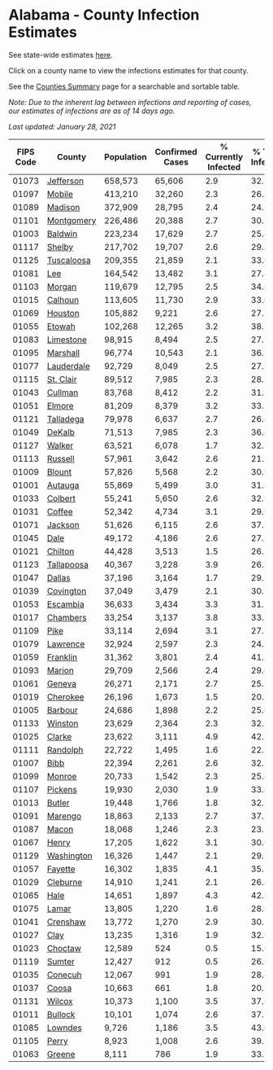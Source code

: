 # Alabama - County Infection Estimates

See state-wide estimates [here](/infections/us-al).

Click on a county name to view the infections estimates for that county.

See the [Counties Summary](/infections/summary-counties) page for a searchable and sortable table.

*Note: Due to the inherent lag between infections and reporting of cases, our estimates of infections are as of 14 days ago.*

*Last updated: January 28, 2021*

|   FIPS Code |                   County |   Population |   Confirmed Cases |   % Currently Infected |   % Total Infected |
|-------------|--------------------------|--------------|-------------------|------------------------|--------------------|
|       01073 |   [Jefferson](jefferson) |      658,573 |            65,606 |                    2.9 |               32.5 |
|       01097 |         [Mobile](mobile) |      413,210 |            32,260 |                    2.3 |               26.4 |
|       01089 |       [Madison](madison) |      372,909 |            28,795 |                    2.4 |               24.8 |
|       01101 | [Montgomery](montgomery) |      226,486 |            20,388 |                    2.7 |               30.3 |
|       01003 |       [Baldwin](baldwin) |      223,234 |            17,629 |                    2.7 |               25.4 |
|       01117 |         [Shelby](shelby) |      217,702 |            19,707 |                    2.6 |               29.4 |
|       01125 | [Tuscaloosa](tuscaloosa) |      209,355 |            21,859 |                    2.1 |               33.9 |
|       01081 |               [Lee](lee) |      164,542 |            13,482 |                    3.1 |               27.4 |
|       01103 |         [Morgan](morgan) |      119,679 |            12,795 |                    2.5 |               34.4 |
|       01015 |       [Calhoun](calhoun) |      113,605 |            11,730 |                    2.9 |               33.0 |
|       01069 |       [Houston](houston) |      105,882 |             9,221 |                    2.6 |               27.7 |
|       01055 |         [Etowah](etowah) |      102,268 |            12,265 |                    3.2 |               38.7 |
|       01083 |   [Limestone](limestone) |       98,915 |             8,494 |                    2.5 |               27.3 |
|       01095 |     [Marshall](marshall) |       96,774 |            10,543 |                    2.1 |               36.7 |
|       01077 | [Lauderdale](lauderdale) |       92,729 |             8,049 |                    2.5 |               27.3 |
|       01115 |   [St. Clair](st.-clair) |       89,512 |             7,985 |                    2.3 |               28.7 |
|       01043 |       [Cullman](cullman) |       83,768 |             8,412 |                    2.2 |               31.9 |
|       01051 |         [Elmore](elmore) |       81,209 |             8,379 |                    3.2 |               33.5 |
|       01121 |   [Talladega](talladega) |       79,978 |             6,637 |                    2.7 |               26.6 |
|       01049 |         [DeKalb](dekalb) |       71,513 |             7,985 |                    2.3 |               36.4 |
|       01127 |         [Walker](walker) |       63,521 |             6,078 |                    1.7 |               32.3 |
|       01113 |       [Russell](russell) |       57,961 |             3,642 |                    2.6 |               21.3 |
|       01009 |         [Blount](blount) |       57,826 |             5,568 |                    2.2 |               30.9 |
|       01001 |       [Autauga](autauga) |       55,869 |             5,499 |                    3.0 |               31.8 |
|       01033 |       [Colbert](colbert) |       55,241 |             5,650 |                    2.6 |               32.9 |
|       01031 |         [Coffee](coffee) |       52,342 |             4,734 |                    3.1 |               29.0 |
|       01071 |       [Jackson](jackson) |       51,626 |             6,115 |                    2.6 |               37.7 |
|       01045 |             [Dale](dale) |       49,172 |             4,186 |                    2.6 |               27.5 |
|       01021 |       [Chilton](chilton) |       44,428 |             3,513 |                    1.5 |               26.3 |
|       01123 | [Tallapoosa](tallapoosa) |       40,367 |             3,228 |                    3.9 |               26.8 |
|       01047 |         [Dallas](dallas) |       37,196 |             3,164 |                    1.7 |               29.9 |
|       01039 |   [Covington](covington) |       37,049 |             3,479 |                    2.1 |               30.7 |
|       01053 |     [Escambia](escambia) |       36,633 |             3,434 |                    3.3 |               31.3 |
|       01017 |     [Chambers](chambers) |       33,254 |             3,137 |                    3.8 |               33.2 |
|       01109 |             [Pike](pike) |       33,114 |             2,694 |                    3.1 |               27.2 |
|       01079 |     [Lawrence](lawrence) |       32,924 |             2,597 |                    2.3 |               24.9 |
|       01059 |     [Franklin](franklin) |       31,362 |             3,801 |                    2.4 |               41.5 |
|       01093 |         [Marion](marion) |       29,709 |             2,566 |                    2.4 |               29.0 |
|       01061 |         [Geneva](geneva) |       26,271 |             2,171 |                    2.7 |               25.8 |
|       01019 |     [Cherokee](cherokee) |       26,196 |             1,673 |                    1.5 |               20.7 |
|       01005 |       [Barbour](barbour) |       24,686 |             1,898 |                    2.2 |               25.6 |
|       01133 |       [Winston](winston) |       23,629 |             2,364 |                    2.3 |               32.5 |
|       01025 |         [Clarke](clarke) |       23,622 |             3,111 |                    4.9 |               42.3 |
|       01111 |     [Randolph](randolph) |       22,722 |             1,495 |                    1.6 |               22.3 |
|       01007 |             [Bibb](bibb) |       22,394 |             2,261 |                    2.6 |               32.7 |
|       01099 |         [Monroe](monroe) |       20,733 |             1,542 |                    2.3 |               25.0 |
|       01107 |       [Pickens](pickens) |       19,930 |             2,030 |                    1.9 |               33.4 |
|       01013 |         [Butler](butler) |       19,448 |             1,766 |                    1.8 |               32.2 |
|       01091 |       [Marengo](marengo) |       18,863 |             2,133 |                    2.7 |               37.3 |
|       01087 |           [Macon](macon) |       18,068 |             1,246 |                    2.3 |               23.1 |
|       01067 |           [Henry](henry) |       17,205 |             1,622 |                    3.1 |               30.6 |
|       01129 | [Washington](washington) |       16,326 |             1,447 |                    2.1 |               29.5 |
|       01057 |       [Fayette](fayette) |       16,302 |             1,835 |                    4.1 |               35.1 |
|       01029 |     [Cleburne](cleburne) |       14,910 |             1,241 |                    2.1 |               26.4 |
|       01065 |             [Hale](hale) |       14,651 |             1,897 |                    4.3 |               42.7 |
|       01075 |           [Lamar](lamar) |       13,805 |             1,220 |                    1.6 |               28.6 |
|       01041 |     [Crenshaw](crenshaw) |       13,772 |             1,270 |                    2.9 |               30.5 |
|       01027 |             [Clay](clay) |       13,235 |             1,316 |                    1.9 |               32.6 |
|       01023 |       [Choctaw](choctaw) |       12,589 |               524 |                    0.5 |               15.6 |
|       01119 |         [Sumter](sumter) |       12,427 |               912 |                    0.5 |               26.5 |
|       01035 |       [Conecuh](conecuh) |       12,067 |               991 |                    1.9 |               28.4 |
|       01037 |           [Coosa](coosa) |       10,663 |               661 |                    1.8 |               20.1 |
|       01131 |         [Wilcox](wilcox) |       10,373 |             1,100 |                    3.5 |               37.6 |
|       01011 |       [Bullock](bullock) |       10,101 |             1,074 |                    2.6 |               37.1 |
|       01085 |       [Lowndes](lowndes) |        9,726 |             1,186 |                    3.5 |               43.6 |
|       01105 |           [Perry](perry) |        8,923 |             1,008 |                    2.6 |               39.7 |
|       01063 |         [Greene](greene) |        8,111 |               786 |                    1.9 |               33.7 |